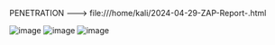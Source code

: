 PENETRATION --->  file:///home/kali/2024-04-29-ZAP-Report-.html


![image](https://github.com/VladosNasos/QA_Silenium/assets/126729032/9c4878c5-cdb4-4961-bbe7-1e2e5c73bf4e)
![image](https://github.com/VladosNasos/QA_Silenium/assets/126729032/b7007e10-a04b-491c-978f-8a66d5ed6f78)
![image](https://github.com/VladosNasos/QA_Silenium/assets/126729032/a360d5d3-1eea-4d12-8487-af068fefb1c3)

